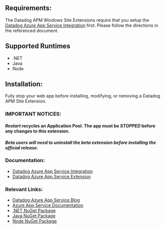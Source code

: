 ## Requirements:
The Datadog APM Windows Site Extensions require that you setup the [Datadog Azure App Service Integration](https://docs.datadoghq.com/integrations/azure_app_services/) first.
Please follow the directions in the referenced document.

## Supported Runtimes

- .NET
- Java
- Node

## Installation:
Fully stop your web app before installing, modifying, or removing a Datadog APM Site Extension.

### IMPORTANT NOTICES:
#### *Restart* recycles an Application Pool. The app must be *STOPPED* before any changes to this extension.
#### *Beta users will need to uninstall the beta extension before installing the official release.*

### Documentation:

- [Datadog Azure App Service Integration](https://docs.datadoghq.com/integrations/azure_app_services/) 
- [Datadog Azure App Service Extension](https://docs.datadoghq.com/serverless/azure_app_services)

### Relevant Links:
- [Datadog Azure App Service Blog](https://www.datadoghq.com/blog/azure-app-service-extension/)
- [Azure App Service Documentation](https://docs.microsoft.com/en-us/azure/app-service/)
- [.NET NuGet Package](https://www.nuget.org/packages/Datadog.AzureAppServices.DotNet)
- [Java NuGet Package](https://www.nuget.org/packages/Datadog.AzureAppServices.Java.Apm)
- [Node NuGet Package](https://www.nuget.org/packages/Datadog.AzureAppServices.Node.Apm)
